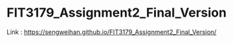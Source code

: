 # FIT3179_Assignment2_Final_Version

Link : https://sengweihan.github.io/FIT3179_Assignment2_Final_Version/ 

